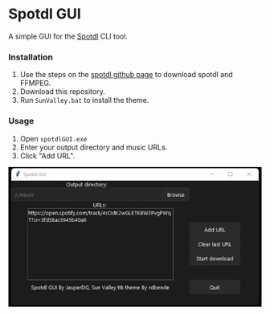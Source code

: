 # Spotdl GUI

A simple GUI for the [Spotdl](https://github.com/spotDL/spotify-downloader) CLI tool.

### Installation

1. Use the steps on the [spotdl github page](https://github.com/spotDL/spotify-downloader) to download spotdl and FFMPEG.
2. Download this repository.
3. Run `SunValley.bat` to install the theme.

### Usage

1. Open `spotdlGUI.exe`
2. Enter your output directory and music URLs.
3. Click "Add URL".

![Example](https://github.com/JasperDG828/spotdl-GUI/blob/main/example.jpg?raw=true)